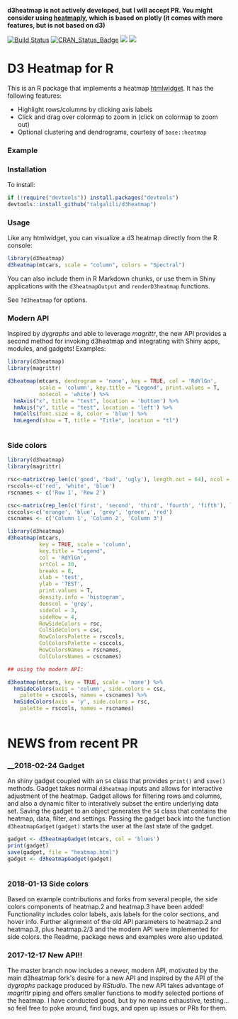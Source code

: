 **d3heatmap is not actively developed, but I will accept PR. You might consider using  [heatmaply](https://github.com/talgalili/heatmaply), which is based on plotly (it comes with more features, but is not based on d3)**

<!-- badges: start -->
[![Build Status](https://travis-ci.org/talgalili/d3heatmap.png?branch=master)](https://travis-ci.org/talgalili/d3heatmap)
[![CRAN_Status_Badge](http://www.r-pkg.org/badges/version/d3heatmap)](https://cran.r-project.org/package=d3heatmap)
![](http://cranlogs.r-pkg.org/badges/d3heatmap?color=yellow)
![](http://cranlogs.r-pkg.org/badges/grand-total/d3heatmap?color=yellowgreen)
<!-- badges: end -->


# D3 Heatmap for R

This is an R package that implements a heatmap [htmlwidget](https://www.htmlwidgets.org/). It has the following features:

* Highlight rows/columns by clicking axis labels
* Click and drag over colormap to zoom in (click on colormap to zoom out)
* Optional clustering and dendrograms, courtesy of `base::heatmap`

### Example

### Installation

To install:

```r
if (!require("devtools")) install.packages("devtools")
devtools::install_github("talgalili/d3heatmap")
```

### Usage

Like any htmlwidget, you can visualize a d3 heatmap directly from the R console:

```r
library(d3heatmap)
d3heatmap(mtcars, scale = "column", colors = "Spectral")
```
You can also include them in R Markdown chunks, or use them in Shiny applications with the `d3heatmapOutput` and `renderD3heatmap` functions.

See `?d3heatmap` for options.

### Modern API

Inspired by _dygraphs_ and able to leverage _magrittr_, the new API provides a second method for invoking d3heatmap and integrating with Shiny apps, modules, and gadgets! Examples:

```r
library(d3heatmap)
library(magrittr)

d3heatmap(mtcars, dendrogram = 'none', key = TRUE, col = 'RdYlGn',
          scale = 'column', key.title = "Legend", print.values = T,
          notecol = 'white') %>% 
  hmAxis("x", title = "test", location = 'bottom') %>% 
  hmAxis("y", title = "test", location = 'left') %>% 
  hmCells(font.size = 8, color = 'blue') %>% 
  hmLegend(show = T, title = "Title", location = "tl")
  
```
### Side colors

```r
library(d3heatmap)
library(magrittr)

rsc<-matrix(rep_len(c('good', 'bad', 'ugly'), length.out = 64), ncol = 2)
rsccols<-c('red', 'white', 'blue')
rscnames <- c('Row 1', 'Row 2')

csc<-matrix(rep_len(c('first', 'second', 'third', 'fourth', 'fifth'), length.out = 33), nrow = 3)
csccols<-c('orange', 'blue', 'grey', 'green', 'red')
cscnames <- c('Column 1', 'Column 2', 'Column 3')

library(d3heatmap)
d3heatmap(mtcars,
          key = TRUE, scale = 'column', 
          key.title = "Legend", 
          col = 'RdYlGn',
          srtCol = 30, 
          breaks = 8,
          xlab = 'test',
          ylab = 'TEST',
          print.values = T,
          density.info = 'histogram',
          denscol = 'grey',
          sideCol = 3,
          sideRow = 4,
          RowSideColors = rsc,
          ColSideColors = csc,
          RowColorsPalette = rsccols,
          ColColorsPalette = csccols,
          RowColorsNames = rscnames,
          ColColorsNames = cscnames)

## using the modern API:

d3heatmap(mtcars, key = TRUE, scale = 'none') %>% 
  hmSideColors(axis = 'column', side.colors = csc,
    palette = csccols, names = cscnames) %>% 
  hmSideColors(axis = 'y', side.colors = rsc,
    palette = rsccols, names = rscnames)
    
```

# NEWS from recent PR



### __2018-02-24 Gadget


An shiny gadget coupled with an `S4` class that provides `print()` and 
`save()` methods. Gadget takes normal `d3heatmap` inputs and allows for 
interactive adjustment of the heatmap. Gadget allows for filtering rows 
and columns, and also a dynamic filter to interatively subset the entire 
underlying data set. Saving the gadget to an object generates the `S4` class 
that contains the heatmap, data, filter, and settings.  Passing the gadget 
back into the function `d3heatmapGadget(gadget)` starts the user at the last 
state of the gadget.

```r
gadget <- d3heatmapGadget(mtcars, col = 'blues')
print(gadget)
save(gadget, file = "heatmap.html")
gadget <- d3heatmapGadget(gadget)
    
```


### __2018-01-13__ Side colors

Based on example contributions and forks from several people, the side colors components of heatmap.2 and heatmap.3 have been added! Functionality includes color labels, axis labels for the color sections, and hover info. Further alignment of the old API parameters to heatmap.2 and heatmap.3, plus heatmap.2/3 and the modern API were implemented for side colors. the Readme, package news and examples were also updated.

### __2017-12-17__ New API!!  

The master branch now includes a newer, modern API, motivated by the main d3heatmap fork's desire for a new API and inspired by the API of the _dygraphs_ package produced by _RStudio_.  The new API takes advantage of _magrittr_ piping and offers smaller functions to modify selected portions of the heatmap. I have conducted good, but by no means exhaustive, testing... so feel free to poke around, find bugs, and open up issues or PRs for them.
